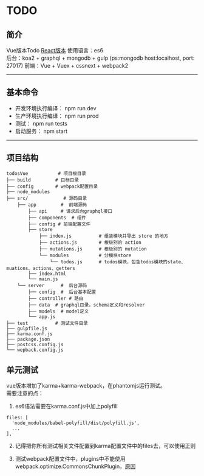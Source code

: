 # TODO


## 简介
Vue版本Todo [React版本](https://github.com/huangzenghui/todos)
使用语言：es6  
后台：koa2 + graphql + mongodb + gulp (ps:mongodb host:localhost, port: 27017) 
前端：Vue + Vuex + cssnext + webpack2

---

## 基本命令
- 开发环境执行编译： npm run dev
- 生产环境执行编译： npm run prod
- 测试： npm run tests
- 启动服务： npm start

---
## 项目结构

```
todosVue           # 项目根目录
├── build         # 目标目录
├── config        # webpack配置目录
├── node_modules
├── src/             # 源码目录
    ├── app         #  前端源码
        ├── api     # 请求后台graphql接口 
        ├── components  # 组件
        ├── config # 前端配置文件
        ├── store  
            ├── index.js          # 组装模块并导出 store 的地方
            ├── actions.js        # 根级别的 action
            ├── mutations.js      # 根级别的 mutation
            └── modules           # 分模块store
                └── todos.js      # todos模块，包含todos模块的state、muations、actions、getters
        ├── index.html
        └── main.js
    └── server      #  后台源码
        ├── config  #  后台基本配置
        ├── controller # 路由 
        ├── data  # graphql目录，schema定义和resolver
        ├── models  # model定义
        └── app.js 
├── test          # 测试文件目录
├── gulpfile.js
├── karma.conf.js
├── package.json
├── postcss.config.js
└── wepback.config.js
```

## 单元测试

vue版本增加了karma+karma-webpack，在phantomjs运行测试。  
需要注意的点：  
1. es6语法需要在karma.conf.js中加上polyfill

```
files: [
  'node_modules/babel-polyfill/dist/polyfill.js',
  ...
],
```

2. 记得把你所有测试相关文件配置到karma配置文件中的files去，可以使用正则

3. 测试webpack配置文件中，plugins中不能使用webpack.optimize.CommonsChunkPlugin，[原因](http://vue-loader.vuejs.org/en/workflow/testing.html)

